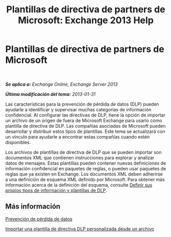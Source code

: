 ﻿---
title: 'Plantillas de directiva de partners de Microsoft: Exchange 2013 Help'
TOCTitle: Plantillas de directiva de partners de Microsoft
ms:assetid: 0f95336e-b3ef-4041-9604-adf7b0b335fe
ms:mtpsurl: https://technet.microsoft.com/es-es/library/JJ619284(v=EXCHG.150)
ms:contentKeyID: 49116029
ms.date: 04/23/2018
mtps_version: v=EXCHG.150
ms.translationtype: HT
---

# Plantillas de directiva de partners de Microsoft

 

_**Se aplica a:** Exchange Online, Exchange Server 2013_

_**Última modificación del tema:** 2013-01-31_

Las características para la prevención de pérdida de datos (DLP) pueden ayudarle a identificar y supervisar muchas categorías de información confidencial. Al configurar las directivas de DLP, tiene la opción de importar un archivo de un origen de fuera de Microsoft Exchange para usarlo como plantilla de directiva de DLP. Las compañías asociadas de Microsoft pueden desarrollar y distribuir estos tipos de plantillas. Este tema se actualizará con un vínculo para ayudarle a encontrar estas compañías cuando estén disponibles.

Los archivos de plantillas de directiva de DLP que se pueden importar son documentos XML que contienen instrucciones para explorar y analizar datos de mensajes. Estas plantillas pueden contener nuevas definiciones de información confidencial en paquetes de reglas, o pueden usar paquetes de reglas que ya existen en Exchange. Los documentos XML deben adherirse a una definición de esquema XML definido por Microsoft. Para obtener más información acerca de la definición del esquema, consulte [Definir sus propios tipos de información y plantillas de DLP](define-your-own-dlp-templates-and-information-types-exchange-2013-help.md).

## Más información

[Prevención de pérdida de datos](https://docs.microsoft.com/es-es/exchange/security-and-compliance/data-loss-prevention/data-loss-prevention)

[Importar una plantilla de directiva DLP personalizada desde un archivo](import-a-custom-dlp-policy-template-from-a-file-exchange-2013-help.md)

